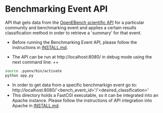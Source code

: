 # Benchmarking Event API

API that gets data from the [OpenEBench scientific API](https://openebench.bsc.es/api/scientific/Community.html) for a particular community and benchmarking event and applies a certain results classification method in order to retrieve a 'summary' for that event.
* Before running the Benchmarking Event API, please follow the instructions in [INSTALL.md](INSTALL.md).


* The API can be run at http://localhost:8080/ in debug mode using the next command line:
++
```bash
source .pyenv/bin/activate
python app.py
```
* In order to get data from a specific benchmarkign event go to: http://localhost:8080/'<bench_event_id>'/'<desired_classification>'
* This directory holds a FastCGI executable, so it can be integrated into an Apache instance. Please follow the instructions of API integration into Apache in [INSTALL.md](INSTALL.md). 
